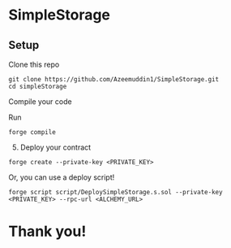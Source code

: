 # SimpleStorage
## Setup

Clone this repo

```
git clone https://github.com/Azeemuddin1/SimpleStorage.git
cd simpleStorage
```


 Compile your code

Run

```
forge compile
```

5. Deploy your contract

```
forge create --private-key <PRIVATE_KEY>
```


Or, you can use a deploy script!

```
forge script script/DeploySimpleStorage.s.sol --private-key <PRIVATE_KEY> --rpc-url <ALCHEMY_URL>
```

# Thank you!
